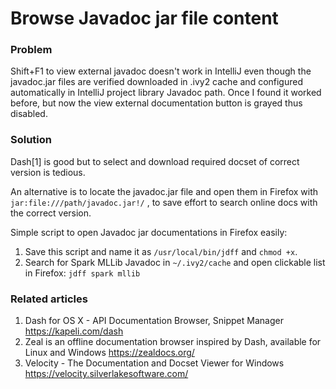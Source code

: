 Browse Javadoc jar file content
===============================

### Problem

Shift+F1 to view external javadoc doesn't work in IntelliJ even though the javadoc.jar files are verified downloaded in .ivy2 cache and configured automatically in IntelliJ project library Javadoc path. Once I found it worked before, but now the view external documentation button is grayed thus disabled.

### Solution

Dash[1] is good but to select and download required docset of correct version is tedious.

An alternative is to locate the javadoc.jar file and open them in Firefox with `jar:file:///path/javadoc.jar!/` , to save effort to search online docs with the correct version.

Simple script to open Javadoc jar documentations in Firefox easily:

1. Save this script and name it as `/usr/local/bin/jdff` and `chmod +x`.
2. Search for Spark MLLib Javadoc in `~/.ivy2/cache` and open clickable list in Firefox:
   ```jdff spark mllib```

### Related articles

1. Dash for OS X - API Documentation Browser, Snippet Manager https://kapeli.com/dash
2. Zeal is an offline documentation browser inspired by Dash, available for Linux and Windows https://zealdocs.org/
3. Velocity - The Documentation and Docset Viewer for Windows https://velocity.silverlakesoftware.com/

